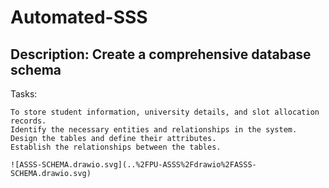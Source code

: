 # Automated-SSS

## Description: Create a comprehensive database schema
Tasks:

    To store student information, university details, and slot allocation records.
    Identify the necessary entities and relationships in the system.
    Design the tables and define their attributes.
    Establish the relationships between the tables.

    ![ASSS-SCHEMA.drawio.svg](..%2FPU-ASSS%2Fdrawio%2FASSS-SCHEMA.drawio.svg)